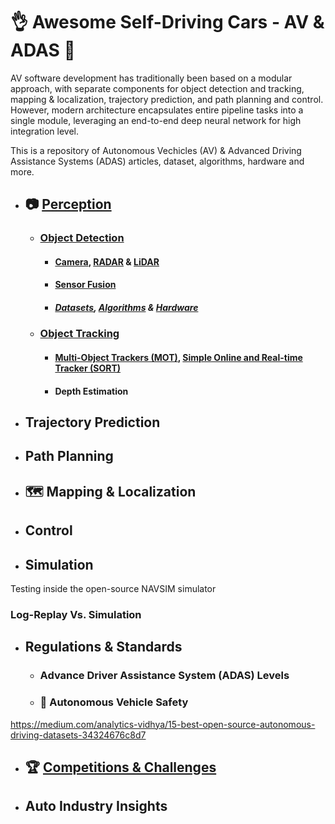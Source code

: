 # :ok_hand: Awesome Self-Driving Cars - AV & ADAS :car:

AV software development has traditionally been based on a modular approach, with separate components for object detection and tracking, mapping & localization, trajectory prediction, and path planning and control. However, modern architecture encapsulates entire pipeline tasks into a single module, leveraging an end-to-end deep neural network for high integration level.

This is a repository of Autonomous Vechicles (AV) & Advanced Driving Assistance Systems (ADAS) articles, dataset, algorithms, hardware and more.

- ## :camera: [Perception](docs/perception.md)

  - ### [Object Detection]()

    - #### [Camera](), [RADAR]() & [LiDAR]()

    - #### [Sensor Fusion]()

    - ##### [Datasets](), [Algorithms]() & [Hardware]()

  - ### [Object Tracking]() 

    - #### [Multi-Object Trackers (MOT)](), [Simple Online and Real-time Tracker (SORT)]()

    - #### Depth Estimation

- ## Trajectory Prediction

- ## Path Planning

- ## :world_map: Mapping & Localization

- ## Control

- ## Simulation

Testing inside the open-source NAVSIM simulator 

### Log-Replay Vs. Simulation

- ## Regulations & Standards

  - ### Advance Driver Assistance System (ADAS) Levels

  - ### :safety_vest: Autonomous Vehicle Safety

https://medium.com/analytics-vidhya/15-best-open-source-autonomous-driving-datasets-34324676c8d7

- ## :trophy: [Competitions & Challenges](docs/competitons.md)

- ## Auto Industry Insights
